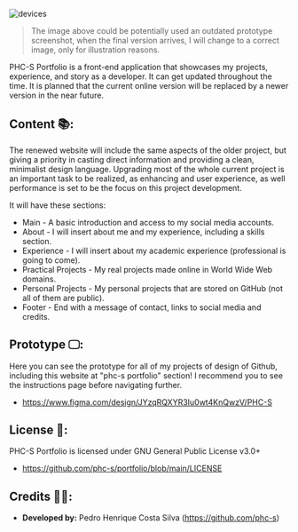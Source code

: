 ![devices](https://github.com/user-attachments/assets/c67ddb82-7f09-4eba-a41f-b72dba80eed3)

> The image above could be potentially used an outdated prototype screenshot, when the final version arrives, I will change to a correct image, only for illustration reasons. 

PHC-S Portfolio is a front-end application that showcases my projects, experience, and story as a developer. It can get updated throughout the time. It is planned that the current online version will be replaced by a newer version in the near future.

## Content 📚:

The renewed website will include the same aspects of the older project, but giving a priority in casting direct information and providing a clean, minimalist design language. Upgrading most of the whole current project is an important task to be realized, as enhancing  and user experience, as well performance is set to be the focus on this project development.

It will have these sections:

+ Main - A basic introduction and access to my social media accounts.
+ About - I will insert about me and my experience, including a skills section.
+ Experience - I will insert about my academic experience (professional is going to come).
+ Practical Projects - My real projects made online in World Wide Web domains.
+ Personal Projects - My personal projects that are stored on GitHub (not all of them are public).
+ Footer - End with a message of contact, links to social media and credits.

## Prototype 🖵:

Here you can see the prototype for all of my projects of design of Github, including this website at "phc-s portfolio" section! I recommend you to see the instructions page before navigating further.

+ https://www.figma.com/design/JYzqRQXYR3Iu0wt4KnQwzV/PHC-S

## License 📕:

PHC-S Portfolio is licensed under GNU General Public License v3.0+
+ https://github.com/phc-s/portfolio/blob/main/LICENSE

## Credits 👨‍💻:
+ **Developed by:** Pedro Henrique Costa Silva (https://github.com/phc-s) 
